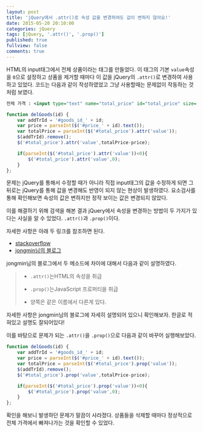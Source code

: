 ```yaml
---
layout: post
title: 'jQuery에서 .attr()로 속성 값을 변경하여도 값이 변하지 않아요!'
date: 2015-05-20 20:10:00
categories: jQuery
tags: [jQuery, '.attr()', '.prop()']
published: true
fullview: false
comments: true
---
```


HTML의 input태그에서 전체 상품이라는 태그를 만들었다. 이 태그의 기본 ``value``속성을 ``0``으로 설정하고 상품을 제거할 때마다 이 값을 jQuery의 ``.attr()``로 변경하여 사용하고 있었다. 코드는 다음과 같이 작성하였었고 그냥 사용할때는 문제없이 작동하는 것처럼 보였다.


```xml
전체 가격 : <input type="text" name="total_price" id="total_price" size="30" value="0"/><br/>
```

```javascript
function delGoods(id) {
    var addTrId = '#goods_id_' + id;
    var price = parseInt($('#price_' + id).text());
    var totalPrice = parseInt($('#total_price').attr('value'));
    $(addTrId).remove();
    $('#total_price').attr('value',totalPrice-price);

    if(parseInt($('#total_price').attr('value'))<0){
        $('#total_price').attr('value',0);
    }
};
```

문제는 jQuery를 통해서 수정할 때가 아니라 직접 input태그의 값을 수정하게 되면 그 뒤로는 jQuery를 통해 값을 변경해도 반영이 되지 않는 현상이 발생하였다. 요소검사를 통해 확인해보면 속성의 값은 변하지만 정작 보이는 값은 변경되지 않았다.

이를 해결하기 위해 검색을 해본 결과 jQuery에서 속성을 변경하는 방법이 두 가지가 있다는 사실을 알 수 있었다. ``.attr()``과 ``.prop()``이다.

자세한 사항은 아래 두 링크를 참조하면 된다.
* [stackoverflow](http://stackoverflow.com/questions/5874652/prop-vs-attr/5876747#5876747)
* [jongmin님의 블로그](http://javascriptandjquerydev.blogspot.kr/2012/07/attr-prop.html)

jongmin님의 블로그에서 두 메소드에 차이에 대해서 다음과 같이 설명하였다.

> * ``.attr()``는HTML의 속성을 취급
>
> * ``.prop()``는JavaScript 프로퍼티을 취급
>
> * 양쪽은 같은 이름에서 다른게 있다.

자세한 사항은 jongmin님의 블로그에 자세히 설명되어 있으니 확인해보자. 한글로 적혀있고 설명도 잘되어있다!

이를 바탕으로 문제가 되는 ``.attr()``을 ``.prop()``으로 다음과 같이 바꾸어 실행해보았다.

```javascript
function delGoods(id) {
    var addTrId = '#goods_id_' + id;
    var price = parseInt($('#price_' + id).text());
    var totalPrice = parseInt($('#total_price').prop('value'));
    $(addTrId).remove();
    $('#total_price').prop('value',totalPrice-price);

    if(parseInt($('#total_price').prop('value'))<0){
        $('#total_price').prop('value',0);
    }
};
```

확인을 해보니 발생하던 문제가 말끔이 사라졌다. 상품들을 삭제할 때마다 정상적으로 전체 가격에서 빠져나가는 것을 확인할 수 있었다.